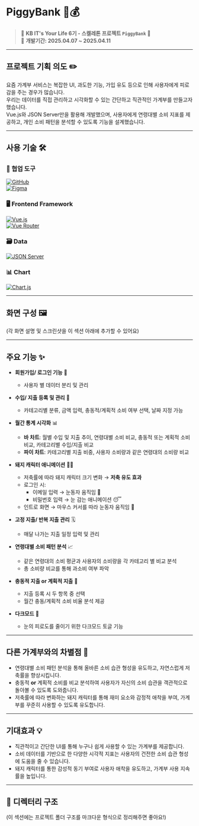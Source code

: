 # PiggyBank 🐷💰  

> 📁 **KB IT's Your Life 6기 - 스켈레톤 프로젝트 `PiggyBank` 🐽**  
> 📅 **개발기간: 2025.04.07 ~ 2025.04.11**

---

## 프로젝트 기획 의도 ✏️  
요즘 가계부 서비스는 복잡한 UI, 과도한 기능, 가입 유도 등으로 인해 사용자에게 피로감을 주는 경우가 많습니다.  
우리는 데이터를 직접 관리하고 시각화할 수 있는 간단하고 직관적인 가계부를 만들고자 했습니다.  
Vue.js와 JSON Server만을 활용해 개발했으며, 사용자에게 연령대별 소비 지표를 제공하고, 
개인 소비 패턴을 분석할 수 있도록 기능을 설계했습니다.

---

## 사용 기술 🛠️  

### 🔗 협업 도구  
[![GitHub](https://img.shields.io/badge/GitHub-181717?style=for-the-badge&logo=github&logoColor=white)](https://github.com)  
[![Figma](https://img.shields.io/badge/Figma-F24E1E?style=for-the-badge&logo=figma&logoColor=white)](https://figma.com)

### 🖥️ Frontend Framework  
[![Vue.js](https://img.shields.io/badge/Vue.js-35495E?style=for-the-badge&logo=vuedotjs&logoColor=4FC08D)](https://vuejs.org)  
[![Vue Router](https://img.shields.io/badge/Vue%20Router-4FC08D?style=for-the-badge&logo=vue.js&logoColor=white)](https://router.vuejs.org)

### 🗃️ Data  
[![JSON Server](https://img.shields.io/badge/JSON--Server-000000?style=for-the-badge&logo=json&logoColor=white)](https://github.com/typicode/json-server)

### 📊 Chart  
[![Chart.js](https://img.shields.io/badge/Chart.js-FF6384?style=for-the-badge&logo=chartdotjs&logoColor=white)](https://www.chartjs.org)


---

## 화면 구성 🖼️  
(각 화면 설명 및 스크린샷을 이 섹션 아래에 추가할 수 있어요)

---

## 주요 기능 ✨  

- **회원가입/ 로그인 기능** 🔑  
    - 사용자 별 데이터 분리 및 관리
      
- **수입/ 지출 등록 및 관리** 💸  
    - 카테고리별 분류, 금액 입력, 충동적/계획적 소비 여부 선택, 날짜 지정 가능

- **월간 통계 시각화** 📊  
    - **바 차트**: 월별 수입 및 지출 추이, 연령대별 소비 비교, 충동적 또는 계획적 소비 비교, 카테고리별 수입/지출 비교
    - **파이 차트**: 카테고리별 지출 비중, 사용자 소비량과 같은 연령대의 소비량 비교

- **돼지 캐릭터 애니메이션** 🐖🎉  
    - 저축률에 따라 돼지 캐릭터 크기 변화 → **저축 유도 효과**
    - 로그인 시:
        - 이메일 입력 → 눈동자 움직임 👀  
        - 비밀번호 입력 → 눈 감는 애니메이션 😴  
    - 인트로 화면 → 마우스 커서를 따라 눈동자 움직임 🐽

- **고정 지출/ 반복 지출 관리** 🗓️  
    - 매달 나가는 지출 일정 입력 및 관리

- **연령대별 소비 패턴 분석** 📈  
    - 같은 연령대의 소비 평균과 사용자의 소비량을 각 카테고리 별 비교 분석  
    - 총 소비량 비교를 통해 과소비 여부 파악

- **충동적 지출 or 계획적 지출** 🛒  
    - 지출 등록 시 두 항목 중 선택  
    - 월간 충동/계획적 소비 비율 분석 제공

- **다크모드** 🌙  
    - 눈의 피로도를 줄이기 위한 다크모드 토글 기능

---

## 다른 가계부와의 차별점 🌟  

- 연령대별 소비 패턴 분석을 통해 올바른 소비 습관 형성을 유도하고, 자연스럽게 저축률을 향상시킵니다.  
- 충동적 **or** 계획적 소비를 비교 분석하여 사용자가 자신의 소비 습관을 객관적으로 돌아볼 수 있도록 도와줍니다.  
- 저축률에 따라 변화하는 돼지 캐릭터를 통해 재미 요소와 감정적 애착을 부여, 가계부를 꾸준히 사용할 수 있도록 유도합니다.

---

## 기대효과 💡  

- 직관적이고 간단한 UI를 통해 누구나 쉽게 사용할 수 있는 가계부를 제공합니다.  
- 소비 데이터를 기반으로 한 다양한 시각적 지표는 사용자의 건전한 소비 습관 형성에 도움을 줄 수 있습니다.  
- 돼지 캐릭터를 통한 감성적 동기 부여로 사용자 애착을 유도하고, 가계부 사용 지속률을 높입니다.

---

## 📂 디렉터리 구조  
(이 섹션에는 프로젝트 폴더 구조를 마크다운 형식으로 정리해주면 좋아요!)
